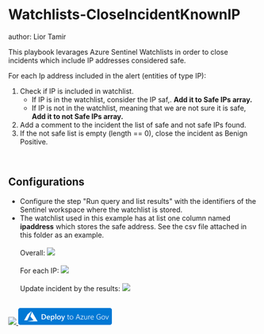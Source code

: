 # Watchlists-CloseIncidentKnownIP
author: Lior Tamir

This playbook levarages Azure Sentinel Watchlists in order to close incidents which include IP addresses considered safe.

For each Ip address included in the alert (entities of type IP):
1. Check if IP is included in watchlist.
    * If IP is in the watchlist, consider the IP saf,. **Add it to Safe IPs array.**
    * If IP is not in the watchlist, meaning that we are not sure it is safe, **Add it to not Safe IPs array.**
2. Add a comment to the incident the list of safe and not safe IPs found.
3. If the not safe list is empty (length == 0), close the incident as Benign Positive.
<br>

## Configurations
* Configure the step "Run query and list results" with the identifiers of the Sentinel workspace where the watchlist is stored.
* The watchlist used in this example has at list one column named **ipaddress** which stores the safe address. See the csv file attached in this folder as an example.
<br><br>
Overall:
<img src="https://github.com/Azure/Azure-Sentinel/blob/master/Playbooks/Watchlist-CloseIncidentKnownIPs/images/designerView.png"/><br><br>
For each IP:
<img src="https://github.com/Azure/Azure-Sentinel/blob/master/Playbooks/Watchlist-CloseIncidentKnownIPs/images/ForEach.png"/><br><br>
Update incident by the results:
<img src="https://github.com/Azure/Azure-Sentinel/blob/master/Playbooks/Watchlist-CloseIncidentKnownIPs/images/end.png"/><br><br>


<a href="https://portal.azure.com/#create/Microsoft.Template/uri/https%3A%2F%2Fraw.githubusercontent.com%2FAzure%2FAzure-Sentinel%2Fmaster%2FPlaybooks%2FWatchlists-CloseIncidentKnownIP%2Fazuredeploy.json" target="_blank">
    <img src="https://aka.ms/deploytoazurebutton""/>
</a>
<a href="https://portal.azure.us/#create/Microsoft.Template/uri/https%3A%2F%2Fraw.githubusercontent.com%2FAzure%2FAzure-Sentinel%2Fmaster%2FPlaybooks%2FWatchlists-CloseIncidentKnownIP%2Fazuredeploy.json" target="_blank">
<img src="https://raw.githubusercontent.com/Azure/azure-quickstart-templates/master/1-CONTRIBUTION-GUIDE/images/deploytoazuregov.png"/>
</a>
